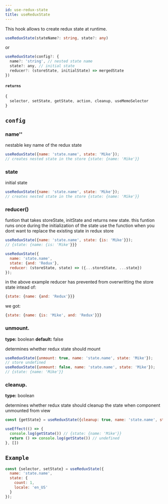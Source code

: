 ```yaml
---
id: use-redux-state
title: useReduxState
---
```

This hook allows to create redux state at runtime.

```ts
useReduxState(stateName?: string, state?: any)
```
or
```js
useReduxState(config?: {
  name?: 'string', // nested state name
  state?: any, // initial state
  reducer?: (storeState, initialState) => mergedState
})
```

#### `returns`
```js
{
  selector, setState, getState, action, cleanup, useMemoSelector
}
```

## `config`

### name''
nestable key name of the redux state
```js
useReduxState({name: 'state.name', state: 'Mike'});
// creates nested state in the store {state: {name: 'Mike'}}
```

### state
initial state
```js
useReduxState({name: 'state.name', state: 'Mike'});
// creates nested state in the store {state: {name: 'Mike'}}
```

### reducer()
funtion that takes storeState, initState and returns new state.
this funtion runs once during the initialization of the state
use the function when you dont want to replace the existing state in redux store

```js
useReduxState({name: 'state.name', state: {is: 'Mike'}});
// {state: {name: {is: 'Mike'}}}

useReduxState({
  name: 'state.name',
  state: {and: 'Redux'},
  reducer: (storeState, state) => ({...storeState, ...state})
});
```
in the above example
reducer has prevented from overwritting the store state
intead of:
```js
{state: {name: {and: 'Redux'}}}
```
we got:
```js
{state: {name: {is: 'Mike', and: 'Redux'}}}
```

### unmount.
**type:** boolean
**default:** false

determines whether redux state should mount
```js
useReduxState({unmount: true, name: 'state.name', state: 'Mike'});
// store undefined
useReduxState({unmount: false, name: 'state.name', state: 'Mike'});
// {state: {name: 'Mike'}}
```

### cleanup.
**type:** boolean
<!-- **default:** false -->

determines whether redux state should cleanup the state when component unmounted from view
```js
const {getState} = useReduxState({cleanup: true, name: 'state.name', state: 'Mike'});

useEffect(() => {
  console.log(getState()) // {state: {name: 'Mike'}}
  return () => console.log(getState()) // undefined
}, [])
```

## `Example`
```js
const {selector, setState} = useReduxState({
  name: 'state.name',
  state: {
    count: 1,
    locale: 'en_US'
  }
});
```
